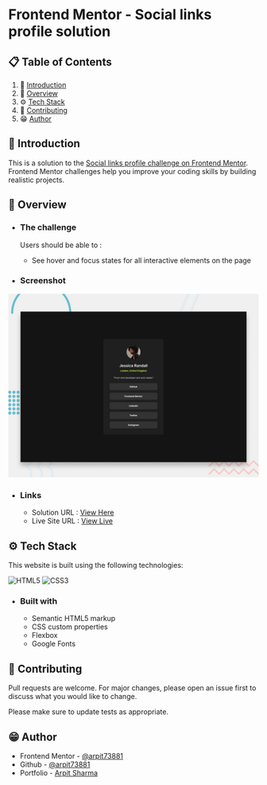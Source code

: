# Frontend Mentor - Social links profile solution

## 📋 <a name="table">Table of Contents</a>

1. 🤖 [Introduction](#introduction)
2. 🔋 [Overview](#overview)
3. ⚙️ [Tech Stack](#techstack)
4. 🚀 [Contributing](#contribute)
5. 😁 [Author](#author)

## <a name="introduction">🤖 Introduction</a>

This is a solution to the [Social links profile challenge on Frontend Mentor](https://www.frontendmentor.io/challenges/social-links-profile-UG32l9m6dQ). Frontend Mentor challenges help you improve your coding skills by building realistic projects.  

## <a name="overview">🔋 Overview</a>

- ### The challenge

  Users should be able to :
  - See hover and focus states for all interactive elements on the page

- ### Screenshot

![My design](./design/desktop-preview.jpg)

- ### Links

  - Solution URL : [View Here](https://github.com/ARPIT73881/FrontendMentor-Social-Links-Profile)
  - Live Site URL : [View Live](https://arpit73881.github.io/FrontendMentor-Social-Links-Profile/)

## <a name="techstack">⚙️ Tech Stack</a>

This website is built using the following technologies:

![HTML5](https://img.shields.io/badge/html5-%23E34F26.svg?style=for-the-badge&logo=html5&logoColor=white)
![CSS3](https://img.shields.io/badge/css3-%231572B6.svg?style=for-the-badge&logo=css3&logoColor=white)

- ### Built with

  - Semantic HTML5 markup
  - CSS custom properties
  - Flexbox
  - Google Fonts

## <a name="contribute"> 🚀 Contributing</a>

Pull requests are welcome. For major changes, please open an issue first
to discuss what you would like to change.

Please make sure to update tests as appropriate.

## <a name="author"> 😁 Author</a>

- Frontend Mentor - [@arpit73881](https://www.frontendmentor.io/profile/arpit73881)
- Github - [@arpit73881](https://github.com/ARPIT73881)
- Portfolio - [Arpit Sharma](https://getarpit.netlify.app)